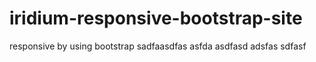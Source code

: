 # iridium-responsive-bootstrap-site
responsive by using bootstrap
sadfaasdfas
asfda
asdfasd
adsfas
sdfasf
